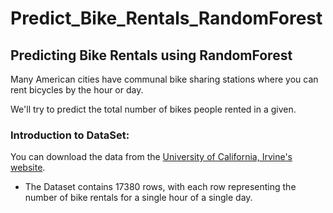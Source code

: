 # Predict_Bike_Rentals_RandomForest
## Predicting Bike Rentals using RandomForest

Many American cities have communal bike sharing stations where you can rent bicycles by the hour or day.

We'll try to predict the total number of bikes people rented in a given.
### Introduction to DataSet:

You can download the data from the [University of California, Irvine's website](http://archive.ics.uci.edu/ml/datasets/Bike+Sharing+Dataset).

 - The Dataset contains 17380 rows, with each row representing the number of bike rentals for a single hour of a single day.
